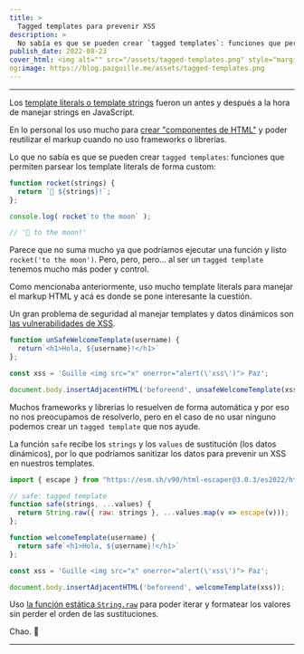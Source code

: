 ```yaml
---
title: >
  Tagged templates para prevenir XSS
description: >
  No sabía es que se pueden crear `tagged templates`: funciones que permiten parsear los template literals de forma custom.
publish_date: 2022-08-23
cover_html: <img alt="" src="/assets/tagged-templates.png" style="margin:0 auto;" width="592" height="296">
og:image: https://blog.pazguille.me/assets/tagged-templates.png
---
```


---

Los [template literals o template strings](https://developer.mozilla.org/en-US/docs/Web/JavaScript/Reference/Template_literals) fueron un antes y después a la hora de manejar strings en JavaScript.

En lo personal los uso mucho para [crear "componentes de HTML"](https://github.com/pazguille/xbox-games-app/blob/main/src/js/templates.js#L6) y poder reutilizar el markup cuando no uso frameworks o librerías.

Lo que no sabía es que se pueden crear `tagged templates`: funciones que permiten parsear los template literals de forma custom:

```js
function rocket(strings) {
  return `🚀 ${strings}!`;
};

console.log( rocket`to the moon` );

// '🚀 to the moon!'
```

Parece que no suma mucho ya que podríamos ejecutar una función y listo `rocket('to the moon')`. Pero, pero, pero... al ser un `tagged template` tenemos mucho más poder y control.

Como mencionaba anteriormente, uso mucho template literals para manejar el markup HTML y acá es donde se pone interesante la cuestión.

Un gran problema de seguridad al manejar templates y datos dinámicos son [las vulnerabilidades de XSS](https://developer.mozilla.org/en-US/docs/Glossary/Cross-site_scripting).

```js
function unSafeWelcomeTemplate(username) {
  return`<h1>Hola, ${username}!</h1>`
};

const xss = 'Guille <img src="x" onerror="alert(\'xss\')"> Paz';

document.body.insertAdjacentHTML('beforeend', unsafeWelcomeTemplate(xss));
```

Muchos frameworks y librerías lo resuelven de forma automática y por eso no nos preocupamos de resolverlo, pero en el caso de no usar ninguno podemos crear un `tagged template` que nos ayude.

La función `safe` recibe los `strings` y los `values` de sustitución (los datos dinámicos), por lo que podríamos sanitizar los datos para prevenir un XSS en nuestros templates.

```js
import { escape } from "https://esm.sh/v90/html-escaper@3.0.3/es2022/html-escaper.js";

// safe: tagged template
function safe(strings, ...values) {
  return String.raw({ raw: strings }, ...values.map(v => escape(v)));
};

function welcomeTemplate(username) {
  return safe`<h1>Hola, ${username}!</h1>`
};

const xss = 'Guille <img src="x" onerror="alert(\'xss\')"> Paz';

document.body.insertAdjacentHTML('beforeend', welcomeTemplate(xss));
```

Uso [la función estática `String.raw`](https://developer.mozilla.org/en-US/docs/Web/JavaScript/Reference/Global_Objects/String/raw) para poder iterar y formatear los valores sin perder el orden de las sustituciones.

Chao. 🚀

---
